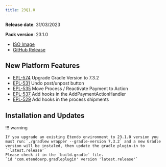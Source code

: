 ```yaml
---
title: 23Q1.0
---
```

**Release date**: 31/03/2023

**Pack version**: 23.1.0
- [ISO Image](https://etendo-appliances.s3.eu-west-1.amazonaws.com/etendo/iso/etendo-23Q1.3.iso)
- [GitHub Release](https://github.com/etendosoftware/etendo_core/releases/tag/23.1.0)

## New Platform Features

- [EPL-574](/docs.etendo.software/whats-new/release-notes/details/23Q1-0-details#epl-574) Upgrade Gradle Version to 7.3.2
- [EPL-531](/docs.etendo.software/whats-new/release-notes/details/23Q1-0-details#epl-531) Undo post/unpost button
- [EPL-535](/docs.etendo.software/whats-new/release-notes/details/23Q1-0-details#epl-535) Move Process / Reactivate Payment to Action
- [EPL-537](/docs.etendo.software/whats-new/release-notes/details/23Q1-0-details#epl-537) Add hooks in the AddPaymentActionHandler
- [EPL-529](/docs.etendo.software/whats-new/release-notes/details/23Q1-0-details#epl-529) Add hooks in the process shipments


## Installation and Updates

!!! warning

    If you upgrade an existing Etendo environment to 23.1.0 version you must run:`./gradlew wrapper --gradle-version 7.3.2` and a new Gradle version will be instaled, then update the gradle plugin-in to `'latest.release'`
    Please check it in the `build.gradle` file.
    `id 'com.etendoerp.gradleplugin' version 'latest.release'`

